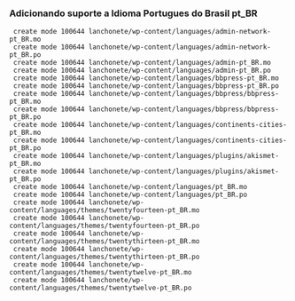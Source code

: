  
 ### Adicionando suporte a Idioma Portugues do Brasil pt_BR
 
	 create mode 100644 lanchonete/wp-content/languages/admin-network-pt_BR.mo
	 create mode 100644 lanchonete/wp-content/languages/admin-network-pt_BR.po
	 create mode 100644 lanchonete/wp-content/languages/admin-pt_BR.mo
	 create mode 100644 lanchonete/wp-content/languages/admin-pt_BR.po
	 create mode 100644 lanchonete/wp-content/languages/bbpress-pt_BR.mo
	 create mode 100644 lanchonete/wp-content/languages/bbpress-pt_BR.po
	 create mode 100644 lanchonete/wp-content/languages/bbpress/bbpress-pt_BR.mo
	 create mode 100644 lanchonete/wp-content/languages/bbpress/bbpress-pt_BR.po
	 create mode 100644 lanchonete/wp-content/languages/continents-cities-pt_BR.mo
	 create mode 100644 lanchonete/wp-content/languages/continents-cities-pt_BR.po
	 create mode 100644 lanchonete/wp-content/languages/plugins/akismet-pt_BR.mo
	 create mode 100644 lanchonete/wp-content/languages/plugins/akismet-pt_BR.po
	 create mode 100644 lanchonete/wp-content/languages/pt_BR.mo
	 create mode 100644 lanchonete/wp-content/languages/pt_BR.po
	 create mode 100644 lanchonete/wp-content/languages/themes/twentyfourteen-pt_BR.mo
	 create mode 100644 lanchonete/wp-content/languages/themes/twentyfourteen-pt_BR.po
	 create mode 100644 lanchonete/wp-content/languages/themes/twentythirteen-pt_BR.mo
	 create mode 100644 lanchonete/wp-content/languages/themes/twentythirteen-pt_BR.po
	 create mode 100644 lanchonete/wp-content/languages/themes/twentytwelve-pt_BR.mo
	 create mode 100644 lanchonete/wp-content/languages/themes/twentytwelve-pt_BR.po